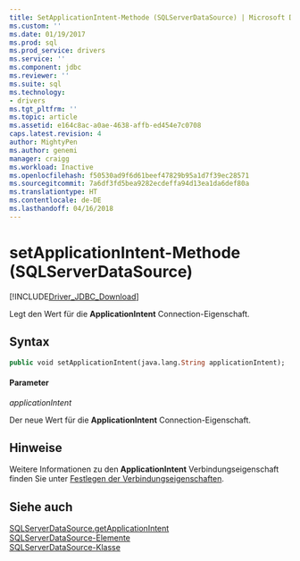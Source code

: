 ```yaml
---
title: SetApplicationIntent-Methode (SQLServerDataSource) | Microsoft Docs
ms.custom: ''
ms.date: 01/19/2017
ms.prod: sql
ms.prod_service: drivers
ms.service: ''
ms.component: jdbc
ms.reviewer: ''
ms.suite: sql
ms.technology:
- drivers
ms.tgt_pltfrm: ''
ms.topic: article
ms.assetid: e164c8ac-a0ae-4638-affb-ed454e7c0708
caps.latest.revision: 4
author: MightyPen
ms.author: genemi
manager: craigg
ms.workload: Inactive
ms.openlocfilehash: f50530ad9f6d61beef47829b95a1d7f39ec28571
ms.sourcegitcommit: 7a6df3fd5bea9282ecdeffa94d13ea1da6def80a
ms.translationtype: HT
ms.contentlocale: de-DE
ms.lasthandoff: 04/16/2018
---
```

# <a name="setapplicationintent-method-sqlserverdatasource"></a>setApplicationIntent-Methode (SQLServerDataSource)
[!INCLUDE[Driver_JDBC_Download](../../../includes/driver_jdbc_download.md)]

  Legt den Wert für die **ApplicationIntent** Connection-Eigenschaft.  
  
## <a name="syntax"></a>Syntax  
  
```vb  
public void setApplicationIntent(java.lang.String applicationIntent);  
```  
  
#### <a name="parameters"></a>Parameter  
 *applicationIntent*  
  
 Der neue Wert für die **ApplicationIntent** Connection-Eigenschaft.  
  
## <a name="remarks"></a>Hinweise  
 Weitere Informationen zu den **ApplicationIntent** Verbindungseigenschaft finden Sie unter [Festlegen der Verbindungseigenschaften](../../../connect/jdbc/setting-the-connection-properties.md).  
  
## <a name="see-also"></a>Siehe auch  
 [SQLServerDataSource.getApplicationIntent](../../../connect/jdbc/reference/getapplicationintent-method-sqlserverdatasource.md)   
 [SQLServerDataSource-Elemente](../../../connect/jdbc/reference/sqlserverdatasource-members.md)   
 [SQLServerDataSource-Klasse](../../../connect/jdbc/reference/sqlserverdatasource-class.md)  
  
  
